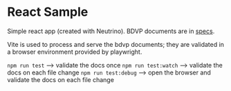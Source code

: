 # React Sample

Simple react app (created with Neutrino). BDVP documents are in [specs](./specs).

Vite is used to process and serve the bdvp documents; they are validated in a browser
environment provided by playwright.

`npm run test` --> validate the docs once
`npm run test:watch` --> validate the docs on each file change
`npm run test:debug` --> open the browser and validate the docs on each file change